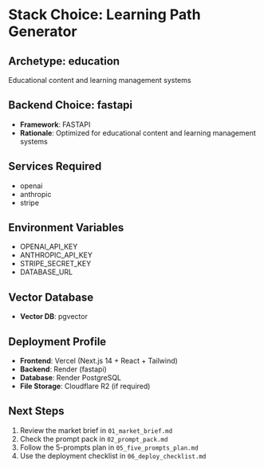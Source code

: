 # Stack Choice: Learning Path Generator

## Archetype: education
Educational content and learning management systems

## Backend Choice: fastapi
- **Framework**: FASTAPI
- **Rationale**: Optimized for educational content and learning management systems

## Services Required
- openai
- anthropic
- stripe

## Environment Variables
- OPENAI_API_KEY
- ANTHROPIC_API_KEY
- STRIPE_SECRET_KEY
- DATABASE_URL

## Vector Database
- **Vector DB**: pgvector

## Deployment Profile
- **Frontend**: Vercel (Next.js 14 + React + Tailwind)
- **Backend**: Render (fastapi)
- **Database**: Render PostgreSQL
- **File Storage**: Cloudflare R2 (if required)

## Next Steps
1. Review the market brief in `01_market_brief.md`
2. Check the prompt pack in `02_prompt_pack.md`
3. Follow the 5-prompts plan in `05_five_prompts_plan.md`
4. Use the deployment checklist in `06_deploy_checklist.md`
